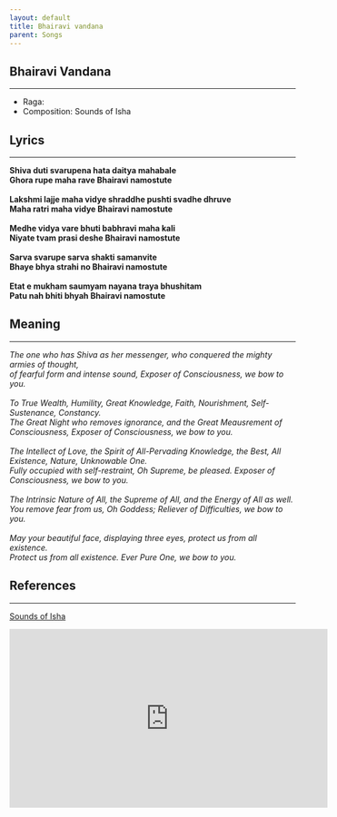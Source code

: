 ```yaml
---
layout: default
title: Bhairavi vandana
parent: Songs
---
```


## Bhairavi Vandana
---
- Raga: 
- Composition: Sounds of Isha

## Lyrics
---

<p>
    <strong>
        Shiva duti svarupena hata daitya mahabale
        <br>
        Ghora rupe maha rave Bhairavi namostute
        <br>
        <br>
        Lakshmi lajje maha vidye shraddhe pushti svadhe dhruve
        <br>
        Maha ratri maha vidye Bhairavi namostute
        <br>
        <br>
        Medhe vidya vare bhuti babhravi maha kali
        <br>
        Niyate tvam prasi deshe Bhairavi namostute
        <br>
        <br>
        Sarva svarupe sarva shakti samanvite
        <br>
        Bhaye bhya strahi no Bhairavi namostute
        <br>
        <br>
        Etat e mukham saumyam nayana traya bhushitam
        <br>
        Patu nah bhiti bhyah Bhairavi namostute
    </strong>
</p>


## Meaning
---

<p>
    <em>
        The one who has Shiva as her messenger, who conquered the mighty armies of thought,
        <br>
        of fearful form and intense sound, Exposer of Consciousness, we bow to you.
        <br>
        <br>
        To True Wealth, Humility, Great Knowledge, Faith, Nourishment, Self-Sustenance, Constancy.
        <br>
        The Great Night who removes ignorance, and the Great Meausrement of Consciousness, Exposer of Consciousness, we bow to you.
        <br>
        <br>
        The Intellect of Love, the Spirit of All-Pervading Knowledge, the Best, All Existence, Nature, Unknowable One.
        <br>
        Fully occupied with self-restraint, Oh Supreme, be pleased. Exposer of Consciousness, we bow to you.
        <br>
        <br>
        The Intrinsic Nature of All, the Supreme of All, and the Energy of All as well.
        <br>
        You remove fear from us, Oh Goddess; Reliever of Difficulties, we bow to you.
        <br>
        <br>
        May your beautiful face, displaying three eyes, protect us from all existence.
        <br>
        Protect us from all existence. Ever Pure One, we bow to you.
    </em>
</p>


## References
---
[Sounds of Isha](https://open.spotify.com/track/2BPfuEhYccGXJe4nXCW9XT?si=o7hDpwbwSByfEs7fCt4ZIw)

<iframe width="560" height="315" src="https://www.youtube-nocookie.com/embed/3jSEc7ZJ1Z8" frameborder="0" allow="accelerometer; autoplay; clipboard-write; encrypted-media; gyroscope; picture-in-picture" allowfullscreen></iframe>
